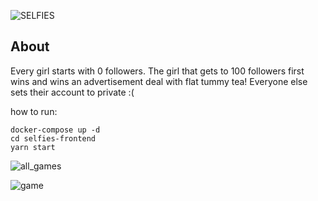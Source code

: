 ![SELFIES](https://firebasestorage.googleapis.com/v0/b/selfies-22b79.appspot.com/o/Screen%20Shot%202019-08-16%20at%204.33.17%20PM.png?alt=media&token=30442490-ab4a-4249-9272-722a30bfd0ec)

## About

Every girl starts with 0 followers. The girl that gets to 100 followers first wins and wins an advertisement deal with flat tummy tea! Everyone else sets their account to private :(

how to run:

```
docker-compose up -d
cd selfies-frontend
yarn start
```

![all_games](https://thepracticaldev.s3.amazonaws.com/i/43ot9t2h2lt4ogexfllw.png)

![game](https://firebasestorage.googleapis.com/v0/b/selfies-22b79.appspot.com/o/Screen%20Shot%202019-08-16%20at%204.28.20%20PM.png?alt=media&token=e00ecbb6-e143-44da-af4b-dc8dbbe699af)
